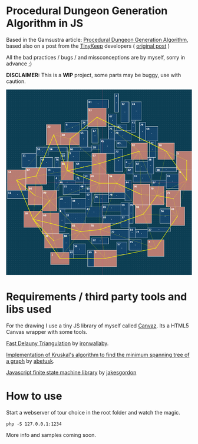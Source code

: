 # Procedural Dungeon Generation Algorithm in JS

Based in the Gamsustra article: [Procedural Dungeon Generation Algorithm](http://www.gamasutra.com/blogs/AAdonaac/20150903/252889/Procedural_Dungeon_Generation_Algorithm.php), based also on a post from the [TinyKeep](http://store.steampowered.com/app/278620/TinyKeep/) developers ( [original post](https://www.reddit.com/r/gamedev/comments/1dlwc4/procedural_dungeon_generation_algorithm_explained/) )

All the bad practices / bugs / and missconceptions are by myself, sorry in advance ;)

**DISCLAIMER:** This is a **WIP** project, some parts may be buggy, use with caution.

![ Sample ](img/sample3.gif)

# Requirements / third party tools and libs used

For the drawing I use a tiny JS library of myself called [Canvaz](https://github.com/carloscabo/canvaz). Its a HTML5 Canvas wrapper with some tools.

[Fast Delauny Triangulation](https://github.com/ironwallaby/delaunay) by [ironwallaby](https://github.com/ironwallaby).

[Implementation of Kruskal's algorithm to find the minimum spanning tree of a graph](https://github.com/abetusk/kruskal.js) by [abetusk](https://github.com/abetusk).

[Javascript finite state machine library](https://github.com/jakesgordon/javascript-state-machine) by [jakesgordon](https://github.com/jakesgordon)

# How to use

Start a webserver of tour choice in the root folder and watch the magic.

```
php -S 127.0.0.1:1234
```

More info and samples coming soon.
